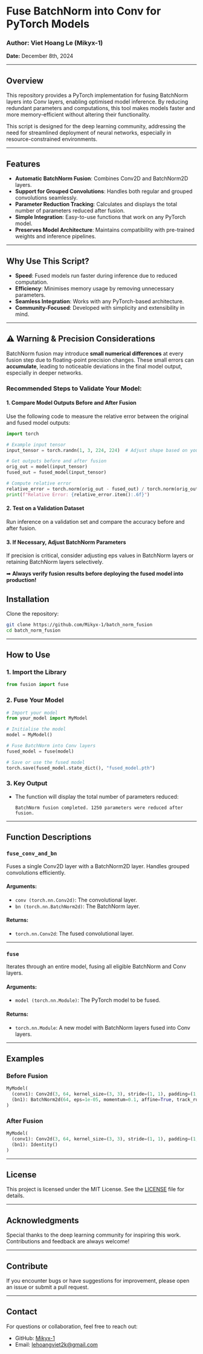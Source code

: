# Fuse BatchNorm into Conv for PyTorch Models

### **Author:** Viet Hoang Le (Mikyx-1)  
**Date:** December 8th, 2024  

---

## **Overview**
This repository provides a PyTorch implementation for fusing BatchNorm layers into Conv layers, enabling optimised model inference. By reducing redundant parameters and computations, this tool makes models faster and more memory-efficient without altering their functionality.

This script is designed for the deep learning community, addressing the need for streamlined deployment of neural networks, especially in resource-constrained environments.

---

## **Features**
- **Automatic BatchNorm Fusion**: Combines Conv2D and BatchNorm2D layers.
- **Support for Grouped Convolutions**: Handles both regular and grouped convolutions seamlessly.
- **Parameter Reduction Tracking**: Calculates and displays the total number of parameters reduced after fusion.
- **Simple Integration**: Easy-to-use functions that work on any PyTorch model.
- **Preserves Model Architecture**: Maintains compatibility with pre-trained weights and inference pipelines.

---

## **Why Use This Script?**
- **Speed**: Fused models run faster during inference due to reduced computation.
- **Efficiency**: Minimises memory usage by removing unnecessary parameters.
- **Seamless Integration**: Works with any PyTorch-based architecture.
- **Community-Focused**: Developed with simplicity and extensibility in mind.

---

## ⚠️ Warning & Precision Considerations  

BatchNorm fusion may introduce **small numerical differences** at every fusion step due to floating-point precision changes. These small errors can **accumulate**, leading to noticeable deviations in the final model output, especially in deeper networks.  

### **Recommended Steps to Validate Your Model:**  

#### **1. Compare Model Outputs Before and After Fusion**  

Use the following code to measure the relative error between the original and fused model outputs:  

```python
import torch

# Example input tensor
input_tensor = torch.randn(1, 3, 224, 224)  # Adjust shape based on your model's input

# Get outputs before and after fusion
orig_out = model(input_tensor)
fused_out = fused_model(input_tensor)

# Compute relative error
relative_error = torch.norm(orig_out - fused_out) / torch.norm(orig_out)
print(f"Relative Error: {relative_error.item():.6f}")
```

#### 2. **Test on a Validation Dataset**

Run inference on a validation set and compare the accuracy before and after fusion.

#### 3. **If Necessary, Adjust BatchNorm Parameters**

If precision is critical, consider adjusting eps values in BatchNorm layers or retaining BatchNorm layers selectively.

➡ **Always verify fusion results before deploying the fused model into production!**

## **Installation**
Clone the repository:

```bash
git clone https://github.com/Mikyx-1/batch_norm_fusion
cd batch_norm_fusion
```

---

## **How to Use**

### **1. Import the Library**
```python
from fusion import fuse
```

### **2. Fuse Your Model**

```python
# Import your model
from your_model import MyModel

# Initialise the model
model = MyModel()

# Fuse BatchNorm into Conv layers
fused_model = fuse(model)

# Save or use the fused model
torch.save(fused_model.state_dict(), "fused_model.pth")
```

### **3. Key Output**
- The function will display the total number of parameters reduced:
  ```
  BatchNorm fusion completed. 1250 parameters were reduced after fusion.
  ```

---

## **Function Descriptions**

### **`fuse_conv_and_bn`**
Fuses a single Conv2D layer with a BatchNorm2D layer. Handles grouped convolutions efficiently.

#### **Arguments:**
- `conv (torch.nn.Conv2d)`: The convolutional layer.
- `bn (torch.nn.BatchNorm2d)`: The BatchNorm layer.

#### **Returns:**
- `torch.nn.Conv2d`: The fused convolutional layer.

---

### **`fuse`**
Iterates through an entire model, fusing all eligible BatchNorm and Conv layers.

#### **Arguments:**
- `model (torch.nn.Module)`: The PyTorch model to be fused.

#### **Returns:**
- `torch.nn.Module`: A new model with BatchNorm layers fused into Conv layers.

---

## **Examples**

### **Before Fusion**
```python
MyModel(
  (conv1): Conv2d(3, 64, kernel_size=(3, 3), stride=(1, 1), padding=(1, 1))
  (bn1): BatchNorm2d(64, eps=1e-05, momentum=0.1, affine=True, track_running_stats=True)
)
```

### **After Fusion**
```python
MyModel(
  (conv1): Conv2d(3, 64, kernel_size=(3, 3), stride=(1, 1), padding=(1, 1), bias=True)
  (bn1): Identity()
)
```

---

## **License**
This project is licensed under the MIT License. See the [LICENSE](LICENSE) file for details.

---

## **Acknowledgments**
Special thanks to the deep learning community for inspiring this work. Contributions and feedback are always welcome!

---

## **Contribute**
If you encounter bugs or have suggestions for improvement, please open an issue or submit a pull request.

---

## **Contact**
For questions or collaboration, feel free to reach out:
- GitHub: [Mikyx-1](https://github.com/Mikyx-1)
- Email: lehoangviet2k@gmail.com

